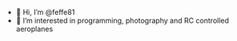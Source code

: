 - 👋 Hi, I’m @feffe81
- 👀 I’m interested in programming, photography and RC controlled aeroplanes

<!---
feffe81/feffe81 is a ✨ special ✨ repository because its `README.md` (this file) appears on your GitHub profile.
You can click the Preview link to take a look at your changes.
--->
